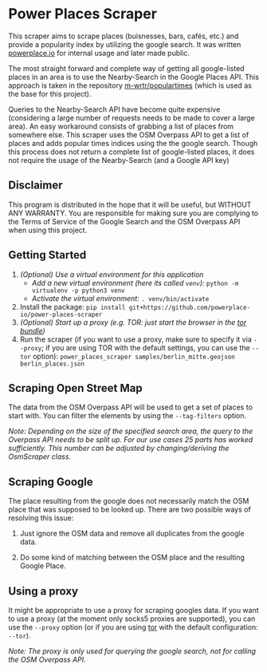 # Power Places Scraper

This scraper aims to scrape places (buisnesses, bars, cafés, etc.) and provide
a popularity index by utilizing the google search. It was written
[powerplace.io](https://powerplace.io) for internal usage and later made
public.

The most straight forward and complete way of getting all google-listed places
in an area is to use the Nearby-Search in the Google Places API. This approach
is taken in the repository [m-wrtr/populartimes](https://github.com/m-wrzr/populartimes)
(which is used as the base for this project).

Queries to the Nearby-Search API have become quite expensive (considering a
large number of requests needs to be made to cover a large area). An easy
workaround consists of grabbing a list of places from somewhere else. This
scraper uses the OSM Overpass API to get a list of places and adds popular
times indices using the the google search. Though this process does not return
a complete list of google-listed places, it does not require the usage of the
Nearby-Search (and a Google API key)


## Disclaimer

This program is distributed in the hope that it will be useful, but WITHOUT ANY
WARRANTY. You are responsible for making sure you are complying to the Terms of
Service of the Google Search and the OSM Overpass API when using this project.



## Getting Started

1. *(Optional) Use a virtual environment for this application*
    * *Add a new virtual environment (here its called `venv`):*
    `python -m virtualenv -p python3 venv`
    * *Activate the virtual environment:*
    `. venv/bin/activate`
2. Install the package:
  `pip install git+https://github.com/powerplace-io/power-places-scraper`
3. *(Optional) Start up a proxy (e.g. TOR: just start the browser in the [tor bundle][tor_browser])*
4. Run the scraper (if you want to use a proxy, make sure to specify it via `--proxy`; if you are using TOR with the default settings, you can use the `--tor` option):
  `power_places_scraper samples/berlin_mitte.geojson berlin_places.json`

## Scraping Open Street Map

The data from the OSM Overpass API will be used to get a set of places to start
with. You can filter the elements by using the `--tag-filters` option.

*Note: Depending on the size of the specified search area, the query to the
Overpass API needs to be split up. For our use cases 25 parts has worked
sufficiently. This number can be adjusted by changing/deriving the OsmScraper
class.*

## Scraping Google



The place resulting from the google does not necessarily match the
OSM place that was supposed to be looked up. There are two possible ways of
resolving this issue:

 1. Just ignore the OSM data and remove all duplicates from the google data.

 2. Do some kind of matching between the OSM place and the resulting
    Google Place.


## Using a proxy

It might be appropriate to use a proxy for scraping googles data. If you want
to use a proxy (at the moment only socks5 proxies are supported), you can use
the `--proxy` option (or if you are using [tor][tor_browser] with the default
configuration: `--tor`).

*Note: The proxy is only used for querying the google search, not for calling
the OSM Overpass API.*

[tor_browser]: https://www.torproject.org/download/ "Tor Browser Download Page"
